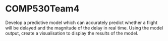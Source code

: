 # COMP530Team4
Develop a predictive model which can accurately predict whether a flight will be delayed and the magnitude of the delay in real time. Using the model output, create a visualisation to display the results of the model.
